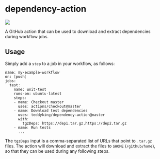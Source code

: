 # dependency-action

![](https://github.com/teddyking/dependency-action/workflows/pipeline/badge.svg)

A GitHub action that can be used to download and extract dependencies during workflow jobs.

## Usage

Simply add a `step` to a job in your workflow, as follows:

```
name: my-example-workflow
on: [push]
jobs:
  test:
    name: unit-test
    runs-on: ubuntu-latest
    steps:
    - name: Checkout master
      uses: actions/checkout@master
    - name: Download test dependencies
      uses: teddyking/dependency-action@master
      with:
        tgzDeps: https://dep1.tar.gz,https://dep2.tar.gz
    - name: Run tests
      ...
```

The `tgzDeps` input is a comma-separated list of URLs that point to `.tar.gz` files.
The action will download and extract the files to `$HOME` (`/github/home`), so that they can be used during any following steps.
